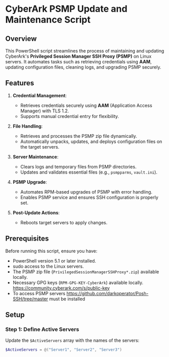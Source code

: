 # CyberArk PSMP Update and Maintenance Script

## Overview

This PowerShell script streamlines the process of maintaining and updating CyberArk's **Privileged Session Manager SSH Proxy (PSMP)** on Linux servers. It automates tasks such as retrieving credentials using **AAM**, updating configuration files, cleaning logs, and upgrading PSMP securely.

## Features

1. **Credential Management**:
   - Retrieves credentials securely using **AAM** (Application Access Manager) with TLS 1.2.
   - Supports manual credential entry for flexibility.

2. **File Handling**:
   - Retrieves and processes the PSMP zip file dynamically.
   - Automatically unpacks, updates, and deploys configuration files on the target servers.

3. **Server Maintenance**:
   - Clears logs and temporary files from PSMP directories.
   - Updates and validates essential files (e.g., `psmpparms`, `vault.ini`).

4. **PSMP Upgrade**:
   - Automates RPM-based upgrades of PSMP with error handling.
   - Enables PSMP service and ensures SSH configuration is properly set.

5. **Post-Update Actions**:
   - Reboots target servers to apply changes.

## Prerequisites

Before running this script, ensure you have:

- PowerShell version 5.1 or later installed.
- sudo access to the Linux servers.
- The PSMP zip file (`PrivilegedSessionManagerSSHProxy*.zip`) available locally.
- Necessary GPG keys (`RPM-GPG-KEY-CyberArk`) available locally. https://community.cyberark.com/s/public-key
- To access PSMP servers https://github.com/darkoperator/Posh-SSH/tree/master must be installed


## Setup

### Step 1: Define Active Servers
Update the `$ActiveServers` array with the names of the servers:

```powershell
$ActiveServers = @("Server1", "Server2", "Server3")